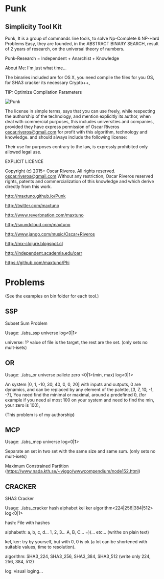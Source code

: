 # Punk 
## Simplicity Tool Kit

Punk, It is a group of commands line tools, to solve Np-Complete & NP-Hard Problems Easy, 
they are founded, in the ABSTRACT BINARY SEARCH, 
result of 2 years of research, on the universal theory of numbers.

Punk-Research = Independent + Anarchist + Knowledge

About Me: <Oscar Riveros> 
I'm just what time...

The binaries included are for OS X, you need compile the files for you OS, for SHA3 cracker its necessary Crypto++,

TIP: Optimize Compilation Parameters

![Punk](https://raw.githubusercontent.com/maxtuno/Punk/master/logo.png)

The license in simple terms, says that you can use freely, while respecting the authorship of the technology,
and mention explicitly its author, when deal with commercial purposes, this includes universities and companies, 
provided they have express permission of Oscar Riveros <oscar.riveros@gmail.com> for profit with this algorithm, technology and knowledge.
and should always include the following license:

Their use for purposes contrary to the law, is expressly prohibited only allowed legal use.

EXPLICIT LICENCE 

Copyright (c) 2015+ Oscar Riveros. All rights reserved. oscar.riveros@gmail.com
Without any restriction, Oscar Riveros reserved rights, patents and
commercialization of this knowledge and which derive directly from this work.

http://maxtuno.github.io/Punk

http://twitter.com/maxtuno

http://www.reverbnation.com/maxtuno

http://soundcloud.com/maxtuno

http://www.jango.com/music/Oscar+Riveros

http://mx-clojure.blogspot.cl

http://independent.academia.edu/oarr

https://github.com/maxtuno/Phi

# Problems

(See the examples on bin folder for each tool.)

## SSP

Subset Sum Problem

Usage: ./abs_ssp universe<path> log<0|1>

universe: 1º value of file is the target, the rest are the set. (only sets no mult-isets)

## OR

Usage: ./abs_or universe<path> pallete<path> zero<number> <0|1>(min, max) log<0|1>

An system [0, 1, -10, 30, 40, 0, 0, 20] with inputs and outputs, 0 are dynamics, 
and can be replaced by any element of the palette, [3, 7, 10, -1, -7],
You need find the minimal or maximal, around a predefined 0, (for example if you need al most 100 on your system and need to find the min, your zero is 100),

(This problem is of my authorship)

## MCP

Usage: ./abs_mcp universe<path> log<0|1>

Separate an set in two set with the same size and same sum. (only sets no mult-isets)

Maximum Constrained Partition (https://www.nada.kth.se/~viggo/wwwcompendium/node152.html)
   

## CRACKER

SHA3 Cracker

Usage: ./abs_cracker hash<path> alphabet<path> kel<number> ker<number> algorithm<224|256|384|512> log<0|1>

hash: File with hashes

alphabeth: a, b, c, d... 1, 2, 3... A, B, C... =)(... etc... (writhe on plain text)

kel, ker: try by yourself, but with 0, 0 is ok (a lot can be shortened with suitable values, time to resolution).

algorithm: SHA3_224, SHA3_256, SHA3_384, SHA3_512 (write only 224, 256, 384, 512)

log: visual loging... 


